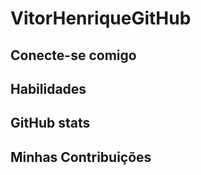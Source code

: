 # VitorHenriqueGitHub

## Conecte-se comigo

## Habilidades

## GitHub stats

## Minhas Contribuições